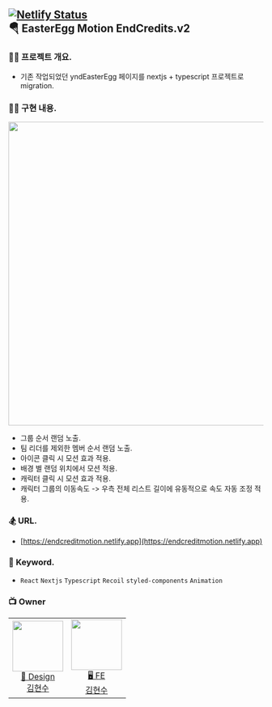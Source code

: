 ## [![Netlify Status](https://api.netlify.com/api/v1/badges/5b685cda-d396-4868-ac53-b3e451efc5cf/deploy-status)](https://app.netlify.com/sites/endcreditmotion/deploys)<br/>🪂 EasterEgg Motion EndCredits.v2

### 🧑‍💻 프로젝트 개요.

- 기존 작업되었던 yndEasterEgg 페이지를 nextjs + typescript 프로젝트로 migration.

### 👩‍🚀 구현 내용.

<img src="https://endcreditmotion.netlify.app/images/img_readme.png" width="600" alt="" />

- 그룹 순서 랜덤 노출.
- 팀 리더를 제외한 멤버 순서 랜덤 노출.
- 아이콘 클릭 시 모션 효과 적용.
- 배경 별 랜덤 위치에서 모션 적용.
- 캐릭터 클릭 시 모션 효과 적용.
- 캐릭터 그룹의 이동속도 -> 우측 전체 리스트 길이에 유동적으로 속도 자동 조정 적용.

### 🏂 URL.

- [https://endcreditmotion.netlify.app](https://endcreditmotion.netlify.app)

### 🪬 Keyword.

- `React` `Nextjs` `Typescript` `Recoil` `styled-components` `Animation`

### 📺 Owner

<table>
  <tr>
    <td align="center">
      <a href="https://github.com/fe-hyunsu">
      <img src="https://avatars.githubusercontent.com/u/115357815?v=4" width="100px"  />
      <br/>
      🎨 Design
      <br/>
      김현수
      </a>
    </td>
    <td align="center">
      <a href="https://github.com/fe-hyunsu">
      <img src="https://avatars.githubusercontent.com/u/115357815?v=4" width="100px"  />
      <br/>
      🖥 FE
      <br/>
      김현수
      </a>
    </td>
  </tr>
</table>
